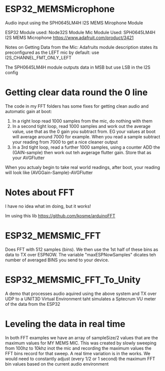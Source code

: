 # ESP32_MEMSMicrophone
Audio input using the SPH0645LM4H I2S MEMS Mirophone Module

ESP32 Module used: Node32S Module
Mic Module Used: SPH0645LM4H I2S MEMS Microphone https://www.adafruit.com/product/3421

Notes on Getting Data from the Mic:
Adafruits module description states its preconfigured as the LEFT mic by default: use I2S_CHANNEL_FMT_ONLY_LEFT

The SPH0645LM4H module outputs data in MSB but use LSB in the I2S config

# Getting clear data round the 0 line
The code in my FFT folders has some fixes for getting clean audio and automatic gain at boot:

1. In a right loop read 1000 samples from the mic, do nothing with them
2. In a second tight loop, read 1000 samples and work out the average value, use that as the 0 gain you subtract from. EG your values at boot will average around 7000 for example. When you read a sample subtract your reading from 7000 to get a nice cleaner output
3. In a 3rd tight loop, read a further 1000 samples, using a counter ADD the (GAIN-sample) then work out teh avgerage flutter gain. Store that as your AVGFlutter

When you actualy begin to take real world readings, after boot, your reading will look like (AVGGain-Sample)-AVGFlutter


# Notes about FFT

I have no idea what im doing, but it works!

Im using this lib https://github.com/kosme/arduinoFFT

# ESP32_MEMSMIC_FFT

Does FFT with 512 samples (bins). We then use the 1st half of these bins as data to TX over ESPNOW. The variable "maxESPNowSamples" dicates teh number of averaged BINS you send to your device.

# ESP32_MEMSMIC_FFT_To_Unity

A demo that processes audio aquired using the above system and TX over UDP to a UNIT3D Virtual Environment taht simulates a Sptecrum VU meter of the data from the ESP32

# Leveling the data in real time

In both FFT examples we have an array of sampleSize/2 values that are the maximum values for MY MEMS MIC. This was created by slowly sweeping from 100hz to 10khz inot the mic and recording the maximum values the FFT bins record for that sweep. A real time variation is in the works. We would need to constantly adjust (every 1/2 or 1 second) the maximum FFT bin values based on the current audio environment  
